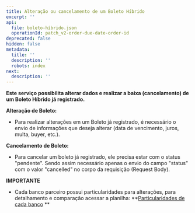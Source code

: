 ```yaml
---
title: Alteração ou cancelamento de um Boleto Híbrido
excerpt: ''
api:
  file: boleto-híbrido.json
  operationId: patch_v2-order-due-date-order-id
deprecated: false
hidden: false
metadata:
  title: ''
  description: ''
  robots: index
next:
  description: ''
---
```

**Este serviço possibilita alterar dados e realizar a baixa (cancelamento) de um Boleto Híbrido já registrado.**

**Alteração de Boleto:**

- Para realizar alterações em um Boleto já registrado, é necessário o envio de informações que deseja alterar (data de vencimento, juros, multa, buyer, etc.).

**Cancelamento de Boleto:**

- Para cancelar um boleto já registrado, ele precisa estar com o status "pendente". Sendo assim necessário apenas o envio do campo "status" com o valor "cancelled" no corpo da requisição (Request Body).

**IMPORTANTE**

- Cada banco parceiro possui particularidades para alterações, para detalhamento e comparação acessar a planilha: **[Particularidades de cada banco](https://docs.google.com/spreadsheets/d/1BlwoRwfXhR8hLgUbrPTqDdXbBPVMi7L42bSzMJcYWhk/edit?usp=sharing) **